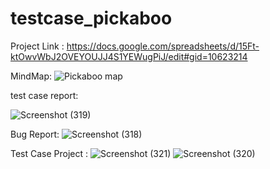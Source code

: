 # testcase_pickaboo
Project Link :
https://docs.google.com/spreadsheets/d/15Ft-ktOwvWbJ2OVEYOUJJ4S1YEWugPiJ/edit#gid=10623214 

MindMap:
![Pickaboo  map ](https://github.com/Swarna2509/testcase_pickaboo/assets/72212832/36556a22-001f-4d1f-88d2-3afceb99918e)

test case report:

![Screenshot (319)](https://github.com/Swarna2509/testcase_pickaboo/assets/72212832/dcb8c38b-c192-4a32-8dd8-648349370b78)

Bug Report:
![Screenshot (318)](https://github.com/Swarna2509/testcase_pickaboo/assets/72212832/b8dfc4a0-cf07-4b51-8227-cc0e7991965e)

Test Case Project :
![Screenshot (321)](https://github.com/Swarna2509/testcase_pickaboo/assets/72212832/192d3498-7c67-4913-9e54-deb0a6176a38)
![Screenshot (320)](https://github.com/Swarna2509/testcase_pickaboo/assets/72212832/43dcd8c2-73df-4192-92ee-a6f9e2e1c633)
